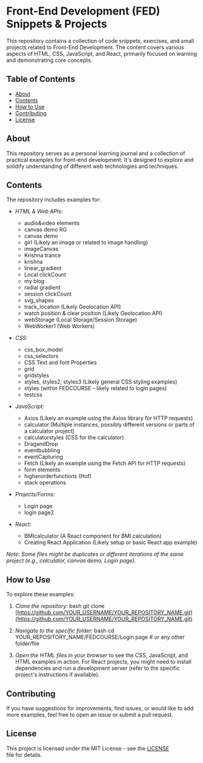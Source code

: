 # Front-End Development (FED) Snippets & Projects

This repository contains a collection of code snippets, exercises, and small projects related to Front-End Development. The content covers various aspects of HTML, CSS, JavaScript, and React, primarily focused on learning and demonstrating core concepts.

## Table of Contents

- [About](#about)
- [Contents](#contents)
- [How to Use](#how-to-use)
- [Contributing](#contributing)
- [License](#license)

## About

This repository serves as a personal learning journal and a collection of practical examples for front-end development. It's designed to explore and solidify understanding of different web technologies and techniques.

## Contents

The repository includes examples for:

* *HTML & Web APIs:*
    * audio&video elements
    * canvas demo RG
    * canvas demo
    * girl (Likely an image or related to image handling)
    * imageCanvas
    * Krishna trance
    * krishna
    * linear_gradient
    * Local clickCount
    * my blog
    * radial gradient
    * session clickCount
    * svg_shapes
    * track_location (Likely Geolocation API)
    * watch position & clear position (Likely Geolocation API)
    * webStorage (Local Storage/Session Storage)
    * WebWorker1 (Web Workers)

* *CSS:*
    * css_box_model
    * css_selectors
    * CSS Text and font Properties
    * grid
    * gridstyles
    * styles, styles2, styles3 (Likely general CSS styling examples)
    * styles (within FEDCOURSE - likely related to login pages)
    * testcss

* *JavaScript:*
    * Axios (Likely an example using the Axios library for HTTP requests)
    * calculator (Multiple instances, possibly different versions or parts of a calculator project)
    * calculatorstyles (CSS for the calculator)
    * DragandDrop
    * eventbubbling
    * eventCapturing
    * Fetch (Likely an example using the Fetch API for HTTP requests)
    * form elements
    * higherorderfunctions (Hof)
    * stack operations

* *Projects/Forms:*
    * Login page
    * login page2

* *React:*
    * BMIcalculator (A React component for BMI calculation)
    * Creating React Application (Likely setup or basic React app example)

*Note: Some files might be duplicates or different iterations of the same project (e.g., calculator, canvas demo, Login page).*

## How to Use

To explore these examples:

1.  *Clone the repository:*
    bash
    git clone [https://github.com/YOUR_USERNAME/YOUR_REPOSITORY_NAME.git](https://github.com/YOUR_USERNAME/YOUR_REPOSITORY_NAME.git)
    
2.  *Navigate to the specific folder:*
    bash
    cd YOUR_REPOSITORY_NAME/FEDCOURSE/Login page # or any other folder/file
    
3.  *Open the HTML files in your browser* to see the CSS, JavaScript, and HTML examples in action. For React projects, you might need to install dependencies and run a development server (refer to the specific project's instructions if available).

## Contributing

If you have suggestions for improvements, find issues, or would like to add more examples, feel free to open an issue or submit a pull request.

## License

This project is licensed under the MIT License - see the [LICENSE](LICENSE) file for details.
